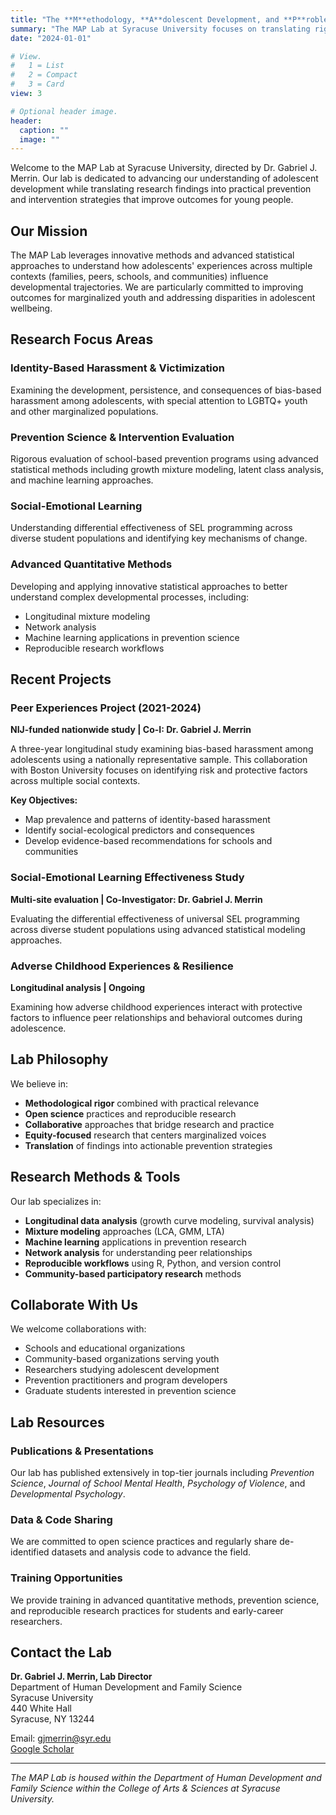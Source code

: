 ```yaml
---
title: "The **M**ethodology, **A**dolescent Development, and **P**roblem Behavior (MAP) Lab"
summary: "The MAP Lab at Syracuse University focuses on translating rigorous developmental research into actionable prevention and intervention strategies for adolescents."
date: "2024-01-01"

# View.
#   1 = List
#   2 = Compact  
#   3 = Card
view: 3

# Optional header image.
header:
  caption: ""
  image: ""
---
```


Welcome to the MAP Lab at Syracuse University, directed by Dr. Gabriel J. Merrin. Our lab is dedicated to advancing our understanding of adolescent development while translating research findings into practical prevention and intervention strategies that improve outcomes for young people.

## Our Mission

The MAP Lab leverages innovative methods and advanced statistical approaches to understand how adolescents' experiences across multiple contexts (families, peers, schools, and communities) influence developmental trajectories. We are particularly committed to improving outcomes for marginalized youth and addressing disparities in adolescent wellbeing.

## Research Focus Areas

### **Identity-Based Harassment & Victimization**
Examining the development, persistence, and consequences of bias-based harassment among adolescents, with special attention to LGBTQ+ youth and other marginalized populations.

### **Prevention Science & Intervention Evaluation**
Rigorous evaluation of school-based prevention programs using advanced statistical methods including growth mixture modeling, latent class analysis, and machine learning approaches.

### **Social-Emotional Learning**
Understanding differential effectiveness of SEL programming across diverse student populations and identifying key mechanisms of change.

### **Advanced Quantitative Methods**
Developing and applying innovative statistical approaches to better understand complex developmental processes, including:
- Longitudinal mixture modeling
- Network analysis
- Machine learning applications in prevention science
- Reproducible research workflows

## Recent Projects

### **Peer Experiences Project** (2021-2024)
**NIJ-funded nationwide study | Co-I: Dr. Gabriel J. Merrin**

A three-year longitudinal study examining bias-based harassment among adolescents using a nationally representative sample. This collaboration with Boston University focuses on identifying risk and protective factors across multiple social contexts.

**Key Objectives:**
- Map prevalence and patterns of identity-based harassment
- Identify social-ecological predictors and consequences
- Develop evidence-based recommendations for schools and communities

### **Social-Emotional Learning Effectiveness Study**
**Multi-site evaluation | Co-Investigator: Dr. Gabriel J. Merrin**

Evaluating the differential effectiveness of universal SEL programming across diverse student populations using advanced statistical modeling approaches.

### **Adverse Childhood Experiences & Resilience**
**Longitudinal analysis | Ongoing**

Examining how adverse childhood experiences interact with protective factors to influence peer relationships and behavioral outcomes during adolescence.

## Lab Philosophy

We believe in:
- **Methodological rigor** combined with practical relevance
- **Open science** practices and reproducible research
- **Collaborative** approaches that bridge research and practice
- **Equity-focused** research that centers marginalized voices
- **Translation** of findings into actionable prevention strategies

## Research Methods & Tools

Our lab specializes in:
- **Longitudinal data analysis** (growth curve modeling, survival analysis)
- **Mixture modeling** approaches (LCA, GMM, LTA)
- **Machine learning** applications in prevention research
- **Network analysis** for understanding peer relationships
- **Reproducible workflows** using R, Python, and version control
- **Community-based participatory research** methods

## Collaborate With Us

We welcome collaborations with:
- Schools and educational organizations
- Community-based organizations serving youth
- Researchers studying adolescent development
- Prevention practitioners and program developers
- Graduate students interested in prevention science

## Lab Resources

### Publications & Presentations
Our lab has published extensively in top-tier journals including *Prevention Science*, *Journal of School Mental Health*, *Psychology of Violence*, and *Developmental Psychology*.

### Data & Code Sharing
We are committed to open science practices and regularly share de-identified datasets and analysis code to advance the field.

### Training Opportunities
We provide training in advanced quantitative methods, prevention science, and reproducible research practices for students and early-career researchers.

## Contact the Lab

**Dr. Gabriel J. Merrin, Lab Director**  
Department of Human Development and Family Science  
Syracuse University  
440 White Hall  
Syracuse, NY 13244  

Email: gjmerrin@syr.edu  
[Google Scholar](https://scholar.google.ca/citations?user=BKiMGCkAAAAJ&hl=en)

---

*The MAP Lab is housed within the Department of Human Development and Family Science within the College of Arts & Sciences at Syracuse University.*


